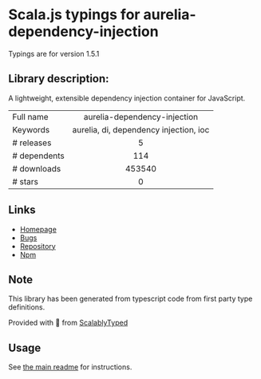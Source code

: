 
# Scala.js typings for aurelia-dependency-injection

Typings are for version 1.5.1

## Library description:
A lightweight, extensible dependency injection container for JavaScript.

|                    |                 |
| ------------------ | :-------------: |
| Full name          | aurelia-dependency-injection |
| Keywords           | aurelia, di, dependency injection, ioc |
| # releases         | 5 |
| # dependents       | 114 |
| # downloads        | 453540 |
| # stars            | 0 |

## Links
- [Homepage](http://aurelia.io)
- [Bugs](https://github.com/aurelia/dependency-injection/issues)
- [Repository](https://github.com/aurelia/dependency-injection)
- [Npm](https://www.npmjs.com/package/aurelia-dependency-injection)
    


## Note
This library has been generated from typescript code from first party type definitions.

Provided with :purple_heart: from [ScalablyTyped](https://github.com/oyvindberg/ScalablyTyped)

## Usage
See [the main readme](../../readme.md) for instructions.


